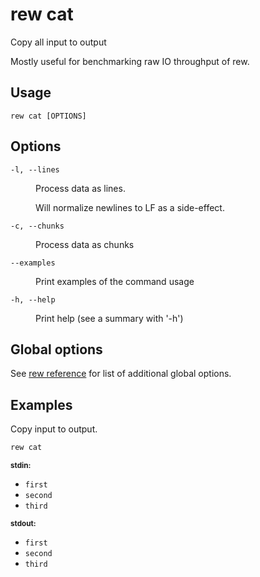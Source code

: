 # rew cat

Copy all input to output

Mostly useful for benchmarking raw IO throughput of rew.

## Usage

```
rew cat [OPTIONS]
```

## Options

<dl>

<dt><code>-l, --lines</code></dt>
<dd>

Process data as lines.

Will normalize newlines to LF as a side-effect.
</dd>

<dt><code>-c, --chunks</code></dt>
<dd>

Process data as chunks
</dd>

<dt><code>--examples</code></dt>
<dd>

Print examples of the command usage
</dd>

<dt><code>-h, --help</code></dt>
<dd>

Print help (see a summary with '-h')
</dd>
</dl>

## Global options

See [rew reference](rew.md#global-options) for list of additional global options.

## Examples

Copy input to output.

```sh
rew cat
```

<div class="example-io">
<div class="example-io-stream">
<small><b>stdin:</b></small>
<ul>
<li><code>first</code></li>
<li><code>second</code></li>
<li><code>third</code></li>
</ul>
</div>
<div class="example-io-stream">
<small><b>stdout:</b></small>
<ul>
<li><code>first</code></li>
<li><code>second</code></li>
<li><code>third</code></li>
</ul>
</div>
</div>
